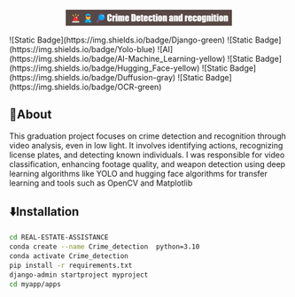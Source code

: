 <p align="center">
  <img src="assets/🚨👮🔎Crime_Detection_and_recognition.png" alt="Alt text" width="300"/>
</p>
![Static Badge](https://img.shields.io/badge/Django-green)
![Static Badge](https://img.shields.io/badge/Yolo-blue)
![AI](https://img.shields.io/badge/AI-Machine_Learning-yellow)
![Static Badge](https://img.shields.io/badge/Hugging_Face-yellow)
![Static Badge](https://img.shields.io/badge/Duffusion-gray)
![Static Badge](https://img.shields.io/badge/OCR-green)

## 🧐About 
This graduation project focuses on crime detection and recognition through video analysis,
even in low light. It involves identifying actions, recognizing license plates, and detecting
known individuals. I was responsible for video classification, enhancing footage quality,
and weapon detection using deep learning algorithms like YOLO and hugging face
algorithms for transfer learning and tools such as OpenCV and Matplotlib


## ⬇️Installation 
```bash
cd REAL-ESTATE-ASSISTANCE
conda create --name Crime_detection  python=3.10
conda activate Crime_detection
pip install -r requirements.txt
django-admin startproject myproject
cd myapp/apps
```


